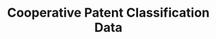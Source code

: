 ---
bigquery: https://console.cloud.google.com/bigquery?p=patents-public-data&d=cpc&page=dataset
citation: '“Cooperative Patent Classification” by the EPO and USPTO, for public use. '
contributors: EPO, USPTO
cost: None
description: Cooperative Patent Classification Data contains the scheme and definitions
  of the Cooperative Patent Classification system for classifying patent documents.
  The CPC is the result of a partnership between the EPO and the USPTO in their joint
  effort to develop a common, internationally compatible classification system for
  technical documents, in particular patent publications, which will be used by both
  offices in the patent granting process
documentation: https://www.cooperativepatentclassification.org/cpcSchemeAndDefinitions
last_edit: 04/09/2022, 23:00:02
location: https://www.cooperativepatentclassification.org/index
maintained_by: USPTO, EPO
schema_fields:
- informativeReferences
- ipc_concordant
- glossary
- ipcConcordant
- applicationReferences
- notAllocatable
- status
- breakdown_code
- not_allocatable
- titleFull
- child_groups
- limitingReferences
- application_references
- level
- limiting_references
- date_revised
- breakdownCode
- childGroups
- informative_references
- symbol
- additional_only
- definition
- children
- parents
- dateRevised
- synonyms
- residual_references
- sizeCache
- title_part
- titlePart
- title_full
- residualReferences
shortname: cooperative_patent_classification
tags:
- patents
- science
title: Cooperative Patent Classification Data
uuid: 984374a7-16e9-4b35-9445-458daceb01bf
---